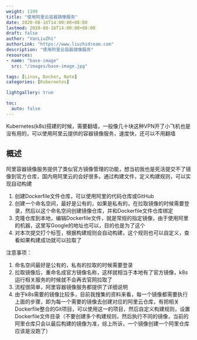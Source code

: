 ```yaml
---
weight: 1199
title: "使用阿里云容器镜像服务"
date: 2020-08-16T14:00:00+08:00
lastmod: 2020-08-16T14:00:00+08:00
draft: false
author: "VanLiuZhi"
authorLink: "https://www.liuzhidream.com"
description: "使用阿里云容器镜像服务"
resources:
- name: "base-image"
  src: "/images/base-image.jpg"

tags: [Linux, Docker, Note]
categories: [Kubernetes]

lightgallery: true

toc:
  auto: false
---
```


Kubernetes(k8s)搭建的时候，需要翻墙，一般像几十块这种VPN开了小飞机也是没有用的，可以使用阿里云提供的容器镜像服务，速度快，还可以不用翻墙

<!-- more -->

## 概述

阿里容器镜像服务提供了类似官方镜像管理的功能，想当初我也是死活提交不了镜像到官方仓库，国内用阿里云的会好很多。通过构建文件，定义构建规则，可以实现自动构建

1. 创建Dockerfile文件仓库，可以使用阿里的代码仓库或GitHub
2. 创建一个命名空间，最好是公有的，如果是私有的，在拉取镜像的时候需要登录，然后以这个命名空间创建镜像仓库，并和Dockerfile文件仓库绑定
3. 克隆仓库到本地，编辑Dockerfile文件，就是常规的指定镜像，由于使用阿里的机器，这里写Google的地址也可以，目的也是为了这个
4. 对本次提交打个标签，根据构建规则会自动构建，这个规则也可以自定义，查看如果构建成功就可以拉取了

注意事项：

1. 命名空间最好是公有的，私有的拉取的时候需要登录
2. 拉取镜像后，重命名成官方镜像名称，这样就相当于本地有了官方镜像，k8s运行相关服务的时候就不会再去官网拉取了
3. 流程很简单，阿里容器镜像服务都提供了详细说明
4. 由于k8s需要的镜像比较多，目前我搜集的资料来看，每一个镜像都需要执行上面的步骤，即为每一个需要的镜像去创建对应的阿里云仓库，有把相关Dockerfile整合的Git项目，可以使用这一的项目，然后自定义构建规则，设置Dockerfile文件目录（不要创建多个构建规则，然后执行不同的镜像，当前的阿里仓库只会以最后构建的镜像为准，综上所诉，一个镜像创建一个阿里仓库应该是没跑了）
